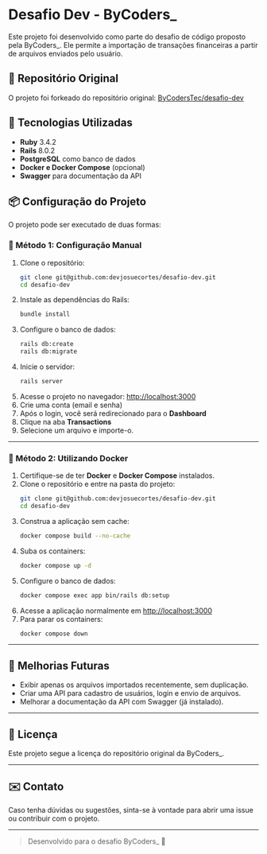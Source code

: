 # Desafio Dev - ByCoders\_

Este projeto foi desenvolvido como parte do desafio de código proposto pela ByCoders\_. Ele permite a importação de transações financeiras a partir de arquivos enviados pelo usuário.

## 📌 Repositório Original

O projeto foi forkeado do repositório original:
[ByCodersTec/desafio-dev](https://github.com/ByCodersTec/desafio-dev)

## 🚀 Tecnologias Utilizadas

- **Ruby** 3.4.2
- **Rails** 8.0.2
- **PostgreSQL** como banco de dados
- **Docker e Docker Compose** (opcional)
- **Swagger** para documentação da API

## 📦 Configuração do Projeto

O projeto pode ser executado de duas formas:

### 🔹 Método 1: Configuração Manual

1. Clone o repositório:
   ```sh
   git clone git@github.com:devjosuecortes/desafio-dev.git
   cd desafio-dev
   ```
2. Instale as dependências do Rails:
   ```sh
   bundle install
   ```
3. Configure o banco de dados:
   ```sh
   rails db:create
   rails db:migrate
   ```
4. Inicie o servidor:
   ```sh
   rails server
   ```
5. Acesse o projeto no navegador: [http://localhost:3000](http://localhost:3000)
6. Crie uma conta (email e senha)
7. Após o login, você será redirecionado para o **Dashboard**
8. Clique na aba **Transactions**
9. Selecione um arquivo e importe-o.

---

### 🔹 Método 2: Utilizando Docker

1. Certifique-se de ter **Docker** e **Docker Compose** instalados.
2. Clone o repositório e entre na pasta do projeto:
   ```sh
   git clone git@github.com:devjosuecortes/desafio-dev.git
   cd desafio-dev
   ```
3. Construa a aplicação sem cache:
   ```sh
   docker compose build --no-cache
   ```
4. Suba os containers:
   ```sh
   docker compose up -d
   ```
5. Configure o banco de dados:
   ```sh
   docker compose exec app bin/rails db:setup
   ```
6. Acesse a aplicação normalmente em [http://localhost:3000](http://localhost:3000)
7. Para parar os containers:
   ```sh
   docker compose down
   ```

---

## 🔧 Melhorias Futuras

- Exibir apenas os arquivos importados recentemente, sem duplicação.
- Criar uma API para cadastro de usuários, login e envio de arquivos.
- Melhorar a documentação da API com Swagger (já instalado).

---

## 📜 Licença

Este projeto segue a licença do repositório original da ByCoders\_.

---

## ✉️ Contato

Caso tenha dúvidas ou sugestões, sinta-se à vontade para abrir uma issue ou contribuir com o projeto.

---

> Desenvolvido para o desafio ByCoders\_ 🚀
